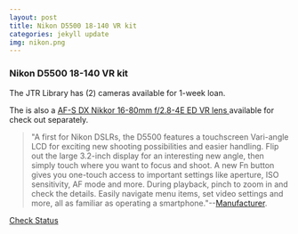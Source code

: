 ```yaml
---
layout: post
title: Nikon D5500 18-140 VR kit
categories: jekyll update
img: nikon.png
---
```

### Nikon D5500 18-140 VR kit 
The JTR Library has (2) cameras available for 1-week loan. 

The is also a <a href="https://vufind.carli.illinois.edu/vf-dpu/Record/dpu_1255404" target="_blank" class="btn btn-success">AF-S DX Nikkor 16-80mm f/2.8-4E ED VR lens </a> available for check out separately. 

>"A first for Nikon DSLRs, the D5500 features a touchscreen Vari-angle LCD for exciting new shooting possibilities and easier handling. Flip out the large 3.2-inch display for an interesting new angle, then simply touch where you want to focus and shoot. A new Fn button gives you one-touch access to important settings like aperture, ISO sensitivity, AF mode and more. During playback, pinch to zoom in and check the details. Easily navigate menu items, set video settings and more, all as familiar as operating a smartphone."--[Manufacturer](https://www.nikonusa.com/en/nikon-products/product/dslr-cameras/d5500.html).


<a href="https://vufind.carli.illinois.edu/vf-dpu/Record/dpu_1255136" class="btn btn-primary btn-lg">Check Status</a>
